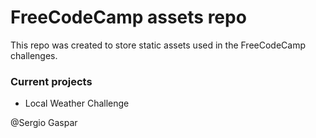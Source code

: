 # FreeCodeCamp assets repo

This repo was created to store static assets used in the FreeCodeCamp challenges.

### Current projects

  - Local Weather Challenge

@Sergio Gaspar
